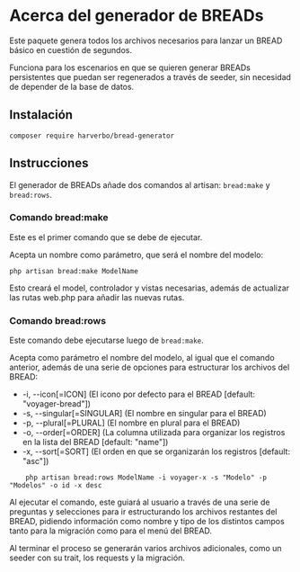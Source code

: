 # Acerca del generador de BREADs

Este paquete genera todos los archivos necesarios para lanzar un BREAD básico en cuestión de segundos.

Funciona para los escenarios en que se quieren generar BREADs persistentes que puedan ser regenerados a través de seeder, sin necesidad de depender de la base de datos.

## Instalación

    composer require harverbo/bread-generator

## Instrucciones

El generador de BREADs añade dos comandos al artisan: `bread:make` y `bread:rows`.

### Comando bread:make

Este es el primer comando que se debe de ejecutar.

Acepta un nombre como parámetro, que será el nombre del modelo:

    php artisan bread:make ModelName

Esto creará el model, controlador y vistas necesarias, además de actualizar las rutas web.php para añadir las nuevas rutas.

### Comando bread:rows

Este comando debe ejecutarse luego de `bread:make`.

Acepta como parámetro el nombre del modelo, al igual que el comando anterior, además de una serie de opciones para estructurar los archivos del BREAD:

- -i, --icon[=ICON] (El icono por defecto para el BREAD [default: "voyager-bread"])
-  -s, --singular[=SINGULAR] (El nombre en singular para el BREAD)
-  -p, --plural[=PLURAL] (El nombre en plural para el BREAD)
-  -o, --order[=ORDER] (La columna utilizada para organizar los registros en la lista del BREAD [default: "name"])
-  -x, --sort[=SORT] (El orden en que se organizarán los registros [default: "asc"])

```
    php artisan bread:rows ModelName -i voyager-x -s "Modelo" -p "Modelos" -o id -x desc
```

Al ejecutar el comando, este guiará al usuario a través de una serie de preguntas y selecciones para ir estructurando los archivos restantes del BREAD, pidiendo información como nombre y tipo de los distintos campos tanto para la migración como para el menú del BREAD.

Al terminar el proceso se generarán varios archivos adicionales, como un seeder con su trait, los requests y la migración.